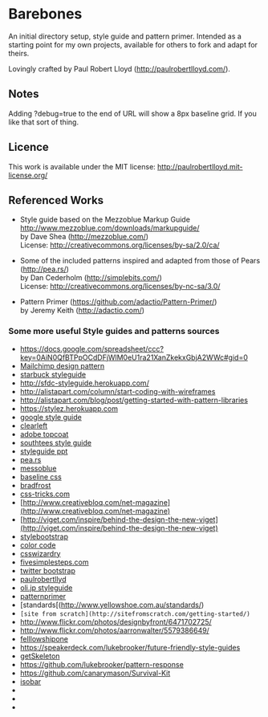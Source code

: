 # Barebones

An initial directory setup, style guide and pattern primer. Intended as a starting point for my own projects, available for others to fork and adapt for theirs.

Lovingly crafted by Paul Robert Lloyd (<http://paulrobertlloyd.com/>).

## Notes

Adding ?debug=true to the end of URL will show a 8px baseline grid. If you like that sort of thing.

## Licence

This work is available under the MIT license: <http://paulrobertlloyd.mit-license.org/>

## Referenced Works

* Style guide based on the Mezzoblue Markup Guide <http://www.mezzoblue.com/downloads/markupguide/>  
  by Dave Shea (<http://mezzoblue.com/>)  
  License: <http://creativecommons.org/licenses/by-sa/2.0/ca/>

* Some of the included patterns inspired and adapted from those of Pears (<http://pea.rs/>)  
  by Dan Cederholm (<http://simplebits.com/>)  
  License: <http://creativecommons.org/licenses/by-nc-sa/3.0/>

* Pattern Primer (<https://github.com/adactio/Pattern-Primer/>)  
  by Jeremy Keith (<http://adactio.com/>)


### Some more useful Style guides and patterns sources

* https://docs.google.com/spreadsheet/ccc?key=0AiN0QfBTPpOCdDFjWlM0eU1ra21XanZkekxGbjA2WWc#gid=0
* [Mailchimp design pattern](http://ux.mailchimp.com/patterns/dialogs)
* [starbuck styleguide](http://www.starbucks.com/static/reference/styleguide/)
* http://sfdc-styleguide.herokuapp.com/
* http://alistapart.com/column/start-coding-with-wireframes
* http://alistapart.com/blog/post/getting-started-with-pattern-libraries
* https://stylez.herokuapp.com
* [google style guide](http://google-styleguide.googlecode.com/svn/trunk/htmlcssguide.xml)
* [clearleft](http://clearleft.com/styleguide/)
* [adobe topcoat](http://topcoat.io/topcoat/)
* [southtees style guide](http://southtees.nhs.uk/style-guide/)
* [styleguide ppt](http://www.slideshare.net/stephenhay/style-guides-are-the-new-photoshop-fronteers-2012)
* [pea.rs](http://pea.rs/)
* [messoblue](http://www.mezzoblue.com/downloads/markupguide/)
* [baseline css](http://baselinecss.com/typography.html)
* [bradfrost](http://bradfrost.github.io/this-is-responsive/patterns.html)
* [css-tricks.com](http://css-tricks.com/css-style-guides/)
* [http://www.creativebloq.com/net-magazine](http://www.creativebloq.com/net-magazine)
* [http://viget.com/inspire/behind-the-design-the-new-viget](http://viget.com/inspire/behind-the-design-the-new-viget)
* [stylebootstrap](http://stylebootstrap.info/)
* [color code](http://alphagov.github.io/design/gov.uk.colours/)
* [csswizardry](http://csswizardry.com/csswizardry-grids/)
* [fivesimplesteps.com](http://www.fivesimplesteps.com/products/front-end-style-guides)
* [twitter bootstrap](http://getbootstrap.com/2.3.2/)
* [paulrobertllyd](http://paulrobertlloyd.com/about/styleguide/)
* [oli.jp styleguide](http://oli.jp/2011/style-guide/)
* [patternprimer](http://patternprimer.adactio.com/)
* [standards[(http://www.yellowshoe.com.au/standards/)
* ``[site from scratch](http://sitefromscratch.com/getting-started/)``
* http://www.flickr.com/photos/designbyfront/6471702725/
* http://www.flickr.com/photos/aarronwalter/5579386649/
* [felllowshipone](http://developer.fellowshipone.com/patterns/)
* https://speakerdeck.com/lukebrooker/future-friendly-style-guides
* [getSkeleton](http://www.getskeleton.com/)
* https://github.com/lukebrooker/pattern-response
* https://github.com/canarymason/Survival-Kit
* [isobar](http://isobar-idev.github.io/code-standards/)
* 
* 
* 
